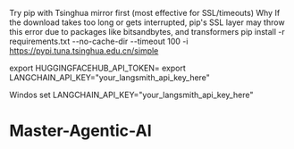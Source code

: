 Try pip with Tsinghua mirror first (most effective for SSL/timeouts)
Why
If the download takes too long or gets interrupted, pip's SSL layer may throw this error due to packages like  bitsandbytes, and transformers
pip install -r requirements.txt --no-cache-dir --timeout 100 -i https://pypi.tuna.tsinghua.edu.cn/simple



export HUGGINGFACEHUB_API_TOKEN=
export LANGCHAIN_API_KEY="your_langsmith_api_key_here"

Windos
set LANGCHAIN_API_KEY="your_langsmith_api_key_here"
# Master-Agentic-AI
